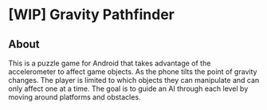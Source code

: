 # [WIP] Gravity Pathfinder

## About

This is a puzzle game for Android that takes advantage of the accelerometer to affect game objects. As the phone tilts the point of gravity changes. The player is limited to which objects they can manipulate and can only affect one at a time. The goal is to guide an AI through each level by moving around platforms and obstacles.